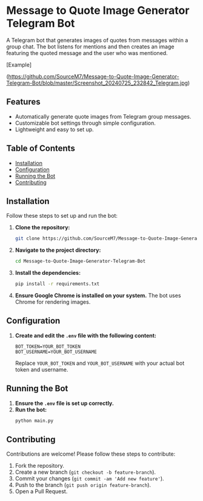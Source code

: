 # Message to Quote Image Generator Telegram Bot

A Telegram bot that generates images of quotes from messages within a group chat. The bot listens for mentions and then creates an image featuring the quoted message and the user who was mentioned.


[Example]

(https://github.com/SourceM7/Message-to-Quote-Image-Generator-Telegram-Bot/blob/master/Screenshot_20240725_232842_Telegram.jpg)

## Features

- Automatically generate quote images from Telegram group messages.
- Customizable bot settings through simple configuration.
- Lightweight and easy to set up.

## Table of Contents

- [Installation](#installation)
- [Configuration](#configuration)
- [Running the Bot](#running-the-bot)
- [Contributing](#contributing)

## Installation

Follow these steps to set up and run the bot:

1. **Clone the repository:**
    ```bash
    git clone https://github.com/SourceM7/Message-to-Quote-Image-Generator-Telegram-Bot.git
    ```

2. **Navigate to the project directory:**
    ```bash
    cd Message-to-Quote-Image-Generator-Telegram-Bot
    ```

3. **Install the dependencies:**
    ```bash
    pip install -r requirements.txt
    ```
4. **Ensure Google Chrome is installed on your system.** The bot uses Chrome for rendering images.

## Configuration

1. **Create and edit the `.env` file with the following content:**
    ```plaintext
    BOT_TOKEN=YOUR_BOT_TOKEN
    BOT_USERNAME=YOUR_BOT_USERNAME
    ```
    Replace `YOUR_BOT_TOKEN` and `YOUR_BOT_USERNAME` with your actual bot token and username.

## Running the Bot

1. **Ensure the `.env` file is set up correctly.**
2. **Run the bot:**
    ```bash
    python main.py
    ```

## Contributing

Contributions are welcome! Please follow these steps to contribute:

1. Fork the repository.
2. Create a new branch (`git checkout -b feature-branch`).
3. Commit your changes (`git commit -am 'Add new feature'`).
4. Push to the branch (`git push origin feature-branch`).
5. Open a Pull Request.

